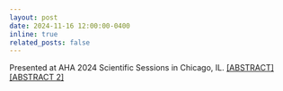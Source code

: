 ```yaml
---
layout: post
date: 2024-11-16 12:00:00-0400
inline: true
related_posts: false
---
```


Presented at AHA 2024 Scientific Sessions in Chicago, IL. <a href="https://www.ahajournals.org/doi/10.1161/circ.150.suppl_1.4141635">[ABSTRACT]</a> <a href="https://www.ahajournals.org/doi/10.1161/circ.150.suppl_1.4142004">[ABSTRACT 2]</a>